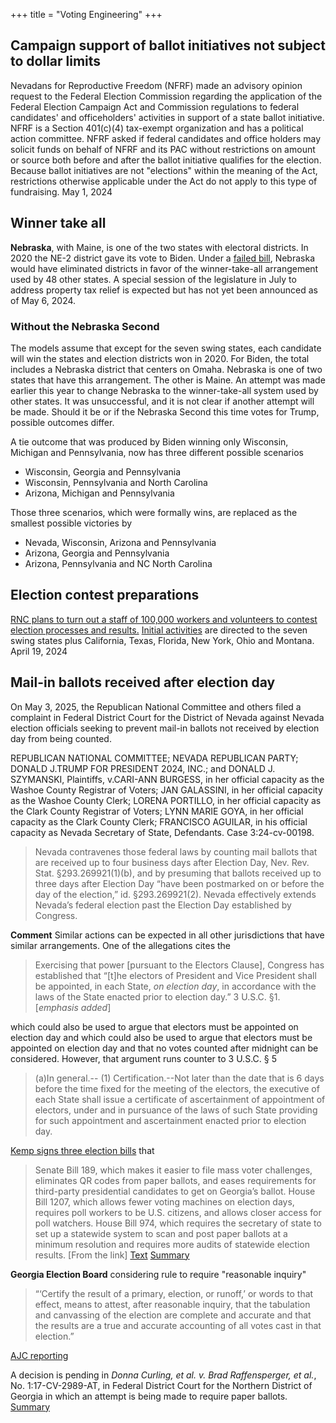 +++
title = "Voting Engineering"
+++

## Campaign support of ballot initiatives not subject to dollar limits

Nevadans for Reproductive Freedom (NFRF) made an advisory opinion request to the Federal Election Commission regarding the application of the Federal Election Campaign Act and Commission regulations to federal candidates' and officeholders' activities in support of a state ballot initiative. NFRF is a Section 401(c)(4) tax-exempt organization and has a political action committee. NFRF asked if federal candidates and office holders may solicit funds on behalf of NFRF and its PAC without restrictions on amount or source both before and after the ballot initiative qualifies for the election. Because ballot initiatives are not "elections" within the meaning of the Act, restrictions otherwise applicable under the Act do not apply to this type of fundraising. May 1, 2024

## Winner take all

**Nebraska**, with Maine, is one of the two states with electoral districts. In 2020 the NE-2 district gave its vote to Biden. Under a [failed  bill](https://nebraskaexaminer.com/2024/04/03/nebraska-winner-take-all-push-might-be-lost-for-2024-presidential-race/), Nebraska would have eliminated districts in favor of the winner-take-all arrangement used by 48 other states. A special session of the legislature in July to address property tax relief is expected but has not yet been announced as of May 6, 2024.
### Without the Nebraska Second

The models assume that except for the seven swing states, each candidate will win the states and election districts won in 2020. For Biden, the total includes a Nebraska
district that centers on Omaha. Nebraska is one of two states that have this arrangement. The other is Maine. An attempt was made earlier this year to change Nebraska to the winner-take-all system used by other states. It was unsuccessful, and it is not clear if another attempt will be made. Should it be or if the Nebraska Second this time votes for Trump, possible outcomes differ.

A tie outcome that was produced by Biden winning only Wisconsin, Michigan and Pennsylvania, now has three different possible scenarios

* Wisconsin, Georgia and Pennsylvania
* Wisconsin, Pennsylvania and North Carolina
* Arizona, Michigan and Pennsylvania

Those three scenarios, which were formally wins, are replaced as the smallest possible victories by

* Nevada, Wisconsin, Arizona and Pennsylvania
* Arizona, Georgia and Pennsylvania
* Arizona, Pennsylvania and NC North Carolina

## Election contest preparations

[RNC plans to turn out a staff of 100,000 workers and volunteers to contest  election processes and results.](https://gop.com/press-release/trump-campaign-and-rnc-unveil-historic-100000-person-strong-election-integrity-program/) [Initial activities](https://www.protectthevote.com) are directed to the seven swing states plus California, Texas, Florida, New York, Ohio and Montana. April 19, 2024

## Mail-in ballots received after election day

On May 3, 2025, the Republican National Committee and others filed a complaint in Federal District Court for the District of Nevada against Nevada election officials seeking to prevent mail-in ballots not received by election day from being counted. 

REPUBLICAN NATIONAL COMMITTEE; NEVADA REPUBLICAN PARTY; DONALD J.TRUMP FOR PRESIDENT 2024, INC.; and DONALD J. SZYMANSKI, Plaintiffs, v.CARI-ANN BURGESS, in her official capacity as the Washoe County Registrar of Voters; JAN GALASSINI, in her official capacity as the Washoe County Clerk; LORENA PORTILLO, in her official capacity as the Clark County Registrar of Voters; LYNN MARIE GOYA, in her official capacity as the Clark County Clerk; FRANCISCO AGUILAR, in his official capacity as Nevada Secretary of State, Defendants. Case 3:24-cv-00198.

> Nevada contravenes those federal laws by counting mail ballots that are received up to four business days after Election Day, Nev. Rev. Stat. §293.269921(1)(b), and by presuming that ballots received up to three days after Election Day “have been postmarked on or before the day of the election,” id. §293.269921(2). Nevada effectively extends Nevada’s federal election past the Election Day established by Congress. 

**Comment** Similar actions can be expected in all other jurisdictions that have similar arrangements. One of the allegations cites the 

> Exercising that power [pursuant to the Electors Clause], Congress has established that “[t]he electors of President and Vice President shall be appointed, in each State, *on election day*, in accordance with the laws of the State enacted prior to election day.” 3 U.S.C. §1. [*emphasis added*]

which could also be used to argue that electors must be appointed on election day and which could also be used to argue that electors must be appointed on election day and that no votes counted after midnight can be considered. However, that argument runs counter to 3 U.S.C. § 5

> (a)In general.--
> (1) Certification.--Not later than the date that is 6 days before the time fixed for the meeting of the electors, the executive of each State shall issue a certificate of ascertainment of appointment of electors, under and in pursuance of the laws of such State providing for such appointment and ascertainment enacted prior to election day.

[Kemp signs three election bills](https://www.ledger-enquirer.com/news/politics-government/election/article288415383.html) that 

> Senate Bill 189, which makes it easier to file mass voter challenges, eliminates QR codes from paper ballots, and eases requirements for third-party presidential candidates to get on Georgia’s ballot. House Bill 1207, which allows fewer voting machines on election days, requires poll workers to be U.S. citizens, and allows closer access for poll watchers. House Bill 974, which requires the secretary of state to set up a statewide system to scan and post paper ballots at a minimum resolution and requires more audits of statewide election results. [From the link] [Text](https://www.documentcloud.org/documents/24654559-ga-passed-senate-bill-189) [Summary](/sb189)


**Georgia Election Board** considering rule to require "reasonable inquiry"

> “‘Certify the result of a primary, election, or runoff,’ or words to that effect, means to attest, after reasonable inquiry, that the tabulation and canvassing of the election are complete and accurate and that the results are a true and accurate accounting of all votes cast in that election.”

[AJC reporting](https://www.ajc.com/politics/georgia-election-board-proposes-a-new-rule-before-certifying-results/TW3BLX7EQFAQ7I4OD43IF6SSZ4/)

A decision is pending in *Donna Curling, et al. v. Brad Raffensperger, et al.*, No. 1:17-CV-2989-AT, in Federal District Court for the Northern District of Georgia in which an attempt is being made to require paper ballots. [Summary](/curling)
 